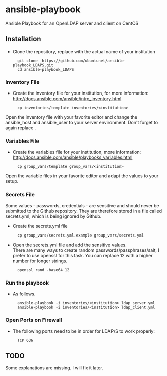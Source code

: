 # ansible-playbook

Ansible Playbook for an OpenLDAP server and client on CentOS

## Installation

- Clone the repository, replace <institution> with the actual name of your institution

        git clone  https://github.com/ubuntunet/ansible-playbook_LDAPS.git
        cd ansible-playbook_LDAPS

### Inventory File

- Create the inventory file for your institution, for more information: http://docs.ansible.com/ansible/intro_inventory.html

        cp inventories/template inventories/<institution>

Open the inventory file with your favorite editor and change the ansible_host and ansible_user to your server environment. Don't forget to again replace <institution>.

### Variables File

- Create the variables file for your institution, more information: http://docs.ansible.com/ansible/playbooks_variables.html

        cp group_vars/template group_vars/<institution>

Open the variable files in your favorite editor and adapt the values to your setup.


### Secrets File

Some values - passwords, credentials - are sensitive and should never be submitted to the Github repository. They are therefore stored in a file called secrets.yml, which is being ignored by Github.

- Create the secrets.yml file

        cp group_vars/secrets.yml.example group_vars/secrets.yml

- Open the secrets.yml file and add the sensitive values.<br>There are many ways to create random passwords/passphrases/salt, I prefer to use openssl for this task. You can replace 12 with a higher number for longer strings.

        openssl rand -base64 12

### Run the playbook

- As follows.

        ansible-playbook -i inventories/<institution> ldap_server.yml
        ansible-playbook -i inventories/<institution> ldap_client.yml


### Open Ports on Firewall

- The following ports need to be in order for LDAP/S to work properly:

        TCP 636

## TODO

Some explanations are missing. I will fix it later.
